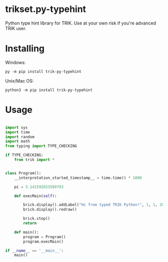 # trikset.py-typehint
Python type hint library for TRIK. Use at your own risk if you're advanced TRIK user.

# Installing

Windows:
```
py -m pip install trik-py-typehint
```
Unix/Mac OS:
```
python3 -m pip install trik-py-typehint
```

# Usage
```python

import sys
import time
import random
import math
from typing import TYPE_CHECKING

if TYPE_CHECKING:
    from trik import *


class Program():
    __interpretation_started_timestamp__ = time.time() * 1000

    pi = 3.141592653589793

    def execMain(self):

        brick.display().addLabel("Hi from typed TRIK Python!", 1, 1, 20)
        brick.display().redraw()

        brick.stop()
        return

    def main():
        program = Program()
        program.execMain()

if __name__ == '__main__':
    main()
```
